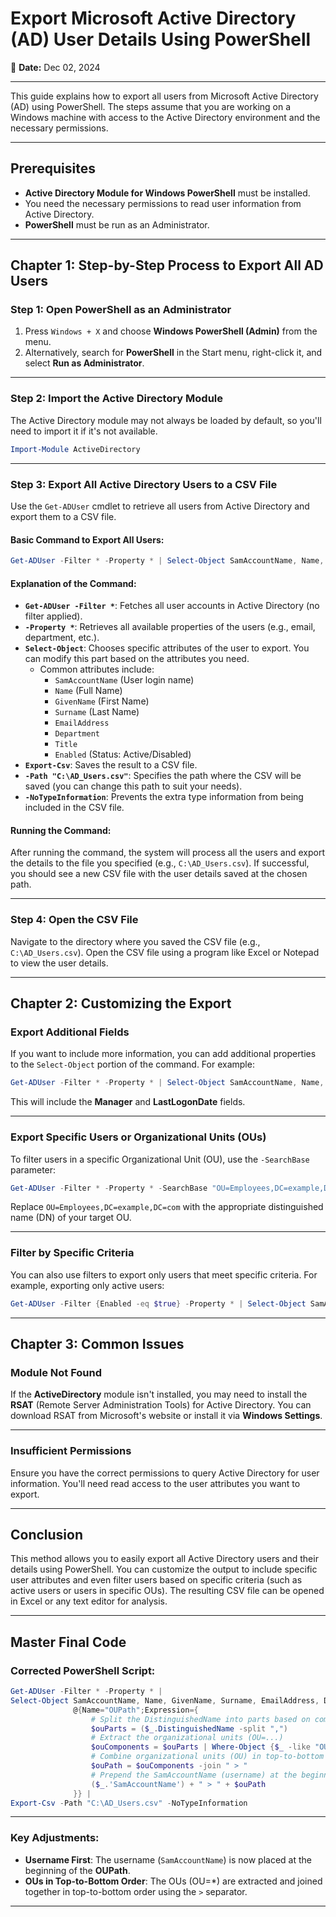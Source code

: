 # Export Microsoft Active Directory (AD) User Details Using PowerShell

📅 **Date:** Dec 02, 2024

---

This guide explains how to export all users from Microsoft Active Directory (AD) using PowerShell. The steps assume that you are working on a Windows machine with access to the Active Directory environment and the necessary permissions.

---

## Prerequisites

- **Active Directory Module for Windows PowerShell** must be installed.
- You need the necessary permissions to read user information from Active Directory.
- **PowerShell** must be run as an Administrator.

---

## Chapter 1: Step-by-Step Process to Export All AD Users

### Step 1: Open PowerShell as an Administrator

1. Press `Windows + X` and choose **Windows PowerShell (Admin)** from the menu.
2. Alternatively, search for **PowerShell** in the Start menu, right-click it, and select **Run as Administrator**.

---

### Step 2: Import the Active Directory Module

The Active Directory module may not always be loaded by default, so you'll need to import it if it's not available.

```powershell
Import-Module ActiveDirectory
```

---

### Step 3: Export All Active Directory Users to a CSV File

Use the `Get-ADUser` cmdlet to retrieve all users from Active Directory and export them to a CSV file.

#### Basic Command to Export All Users:

```powershell
Get-ADUser -Filter * -Property * | Select-Object SamAccountName, Name, GivenName, Surname, EmailAddress, Department, Title, Enabled | Export-Csv -Path "C:\AD_Users.csv" -NoTypeInformation
```

#### Explanation of the Command:

- **`Get-ADUser -Filter *`**: Fetches all user accounts in Active Directory (no filter applied).
- **`-Property *`**: Retrieves all available properties of the users (e.g., email, department, etc.).
- **`Select-Object`**: Chooses specific attributes of the user to export. You can modify this part based on the attributes you need.
  - Common attributes include:
    - `SamAccountName` (User login name)
    - `Name` (Full Name)
    - `GivenName` (First Name)
    - `Surname` (Last Name)
    - `EmailAddress`
    - `Department`
    - `Title`
    - `Enabled` (Status: Active/Disabled)
- **`Export-Csv`**: Saves the result to a CSV file.
- **`-Path "C:\AD_Users.csv"`**: Specifies the path where the CSV will be saved (you can change this path to suit your needs).
- **`-NoTypeInformation`**: Prevents the extra type information from being included in the CSV file.

#### Running the Command:

After running the command, the system will process all the users and export the details to the file you specified (e.g., `C:\AD_Users.csv`). If successful, you should see a new CSV file with the user details saved at the chosen path.

---

### Step 4: Open the CSV File

Navigate to the directory where you saved the CSV file (e.g., `C:\AD_Users.csv`). Open the CSV file using a program like Excel or Notepad to view the user details.

---

## Chapter 2: Customizing the Export

### Export Additional Fields

If you want to include more information, you can add additional properties to the `Select-Object` portion of the command. For example:

```powershell
Get-ADUser -Filter * -Property * | Select-Object SamAccountName, Name, GivenName, Surname, EmailAddress, Department, Title, Enabled, Manager, LastLogonDate | Export-Csv -Path "C:\AD_Users.csv" -NoTypeInformation
```

This will include the **Manager** and **LastLogonDate** fields.

---

### Export Specific Users or Organizational Units (OUs)

To filter users in a specific Organizational Unit (OU), use the `-SearchBase` parameter:

```powershell
Get-ADUser -Filter * -Property * -SearchBase "OU=Employees,DC=example,DC=com" | Select-Object SamAccountName, Name, GivenName, Surname, EmailAddress | Export-Csv -Path "C:\AD_Users.csv" -NoTypeInformation
```

Replace `OU=Employees,DC=example,DC=com` with the appropriate distinguished name (DN) of your target OU.

---

### Filter by Specific Criteria

You can also use filters to export only users that meet specific criteria. For example, exporting only active users:

```powershell
Get-ADUser -Filter {Enabled -eq $true} -Property * | Select-Object SamAccountName, Name, GivenName, Surname, EmailAddress, Department | Export-Csv -Path "C:\Active_Users.csv" -NoTypeInformation
```

---

## Chapter 3: Common Issues

### Module Not Found

If the **ActiveDirectory** module isn't installed, you may need to install the **RSAT** (Remote Server Administration Tools) for Active Directory. You can download RSAT from Microsoft's website or install it via **Windows Settings**.

---

### Insufficient Permissions

Ensure you have the correct permissions to query Active Directory for user information. You'll need read access to the user attributes you want to export.

---

## Conclusion

This method allows you to easily export all Active Directory users and their details using PowerShell. You can customize the output to include specific user attributes and even filter users based on specific criteria (such as active users or users in specific OUs). The resulting CSV file can be opened in Excel or any text editor for analysis.

---

## Master Final Code

### Corrected PowerShell Script:

```powershell
Get-ADUser -Filter * -Property * |  
Select-Object SamAccountName, Name, GivenName, Surname, EmailAddress, Department, Title, Enabled,  
              @{Name="OUPath";Expression={ 
                  # Split the DistinguishedName into parts based on commas
                  $ouParts = ($_.DistinguishedName -split ",") 
                  # Extract the organizational units (OU=...)
                  $ouComponents = $ouParts | Where-Object {$_ -like "OU=*"} 
                  # Combine organizational units (OU) in top-to-bottom order
                  $ouPath = $ouComponents -join " > " 
                  # Prepend the SamAccountName (username) at the beginning
                  ($_.'SamAccountName') + " > " + $ouPath
              }} | 
Export-Csv -Path "C:\AD_Users.csv" -NoTypeInformation
```

---

### Key Adjustments:

- **Username First**: The username (`SamAccountName`) is now placed at the beginning of the **OUPath**.
- **OUs in Top-to-Bottom Order**: The OUs (OU=*) are extracted and joined together in top-to-bottom order using the `>` separator.

---
